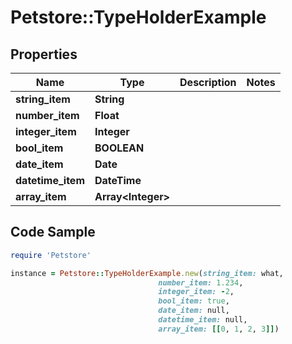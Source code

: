 # Petstore::TypeHolderExample

## Properties
Name | Type | Description | Notes
------------ | ------------- | ------------- | -------------
**string_item** | **String** |  | 
**number_item** | **Float** |  | 
**integer_item** | **Integer** |  | 
**bool_item** | **BOOLEAN** |  | 
**date_item** | **Date** |  | 
**datetime_item** | **DateTime** |  | 
**array_item** | **Array&lt;Integer&gt;** |  | 

## Code Sample

```ruby
require 'Petstore'

instance = Petstore::TypeHolderExample.new(string_item: what,
                                 number_item: 1.234,
                                 integer_item: -2,
                                 bool_item: true,
                                 date_item: null,
                                 datetime_item: null,
                                 array_item: [[0, 1, 2, 3]])
```


